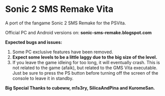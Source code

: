 # Sonic 2 SMS Remake Vita
A port of the fangame Sonic 2 SMS Remake for the PSVita.

Official PC and Android versions on: **sonic-sms-remake.blogspot.com**

**Expected bugs and issues:**

1. Some PC exclusive features have been removed.
2. **Expect some levels to be a little laggy due to the big size of the level.**
3. If you leave the game idleing for too long, it will eventually crash. This is not related to the game (afaik), but related to the GMS Vita executable.
   Just be sure to press the PS button before turning off the screen of the console to leave it in standby.

**Big Special Thanks to cubeww, m1s3ry, SilicaAndPina and KuromeSan.**
